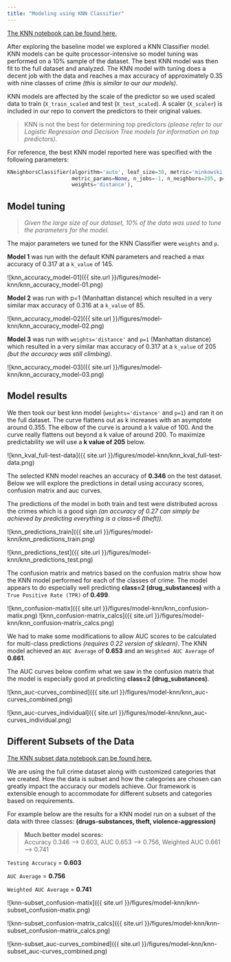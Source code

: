 ```yaml
---
title: "Modeling using KNN Classifier"
---
```


[The KNN notebook can be found here.](https://github.com/sedelmeyer/predicting-crime/blob/master/notebooks/025_MODEL_knn.ipynb)

After exploring the baseline model we explored a KNN Classifier model.  KNN models can be quite processor-intensive so model tuning was performed on a 10% sample of the dataset.  The best KNN model was then fit to the full dataset and analyzed.  The KNN model with tuning does a decent job with the data and reaches a max accuracy of approximately 0.35 with nine classes of crime *(this is similar to our our models)*.

KNN models are affected by the scale of the predictor so we used scaled data to train (``X_train_scaled`` and test (``X_test_scaled``).  A scaler (``X_scaler``) is included in our repo to convert the predictors to their original values.   

> KNN is not the best for determining top predictors *(please refer to our Logistic Regression and Decision Tree models for information on top predictors)*.

For reference, the best KNN model reported here was specified with the following parameters:
```py
KNeighborsClassifier(algorithm='auto', leaf_size=30, metric='minkowski', 
                     metric_params=None, n_jobs=-1, n_neighbors=205, p=1, 
                     weights='distance'),
```
## Model tuning

> *Given the large size of our dataset, 10% of the data was used to tune the parameters for the model.*  

The major parameters we tuned for the KNN Classifier were ``weights`` and ``p``.

**Model 1** was run with the default KNN parameters and reached a max accuracy of 0.317 at a ``k_value`` of 145.

![knn_accuracy_model-01]({{ site.url }}/figures/model-knn/knn_accuracy_model-01.png)

**Model 2** was run with p=1 (Manhattan distance) which resulted in a very similar max accuracy of  0.316 at a ``k_value`` of 85.

![knn_accuracy_model-02]({{ site.url }}/figures/model-knn/knn_accuracy_model-02.png)

**Model 3** was run with ``weights='distance'`` and ``p=1`` (Manhattan distance) which resulted in a very similar max accuracy of 0.317 at a ``k_value`` of 205 *(but the accuracy was still climbing)*.

![knn_accuracy_model-03]({{ site.url }}/figures/model-knn/knn_accuracy_model-03.png)


## Model results
We then took our best knn model (``weights='distance'`` and ``p=1``) and ran it on the full dataset.  The curve flattens out as k increases with an asymptote around 0.355.  The elbow of the curve is around a k value of 100.  And the curve really flattens out beyond a k value of around 200.  To maximize predictability we will use a **k value of 205** below.

![knn_kval_full-test-data]({{ site.url }}/figures/model-knn/knn_kval_full-test-data.png)

The selected KNN model reaches an accuracy of **0.346** on the test dataset.  Below we will explore the predictions in detail using accuracy scores, confusion matrix and auc curves.

The predictions of the model in both train and test were distributed across the crimes which is a good sign *(an accuracy of 0.27 can simply be achieved by predicting everything is a class=6 (theft)).*

![knn_predictions_train]({{ site.url }}/figures/model-knn/knn_predictions_train.png)

![knn_predictions_test]({{ site.url }}/figures/model-knn/knn_predictions_test.png)

The confusion matrix and metrics based on the confusion matrix show how the KNN model performed for each of the classes of crime.  The model appears to do especially well predicting **class=2 (drug_substances)** with a ``True Positive Rate (TPR)`` of **0.499**.

![knn_confusion-matix]({{ site.url }}/figures/model-knn/knn_confusion-matix.png)
![knn_confusion-matrix_calcs]({{ site.url }}/figures/model-knn/knn_confusion-matrix_calcs.png)

We had to make some modifications to allow AUC scores to be calculated for multi-class predictions *(requires 0.22 version of sklearn)*.    The KNN model achieved an ``AUC Average`` of **0.653** and an ``Weighted AUC Average`` of **0.661**. 

The AUC curves below confirm what we saw in the confusion matrix that the model is especially good at predicting **class=2 (drug_substances)**.  

![knn_auc-curves_combined]({{ site.url }}/figures/model-knn/knn_auc-curves_combined.png)

![knn_auc-curves_individual]({{ site.url }}/figures/model-knn/knn_auc-curves_individual.png)

## Different Subsets of the Data
[The KNN subset data notebook can be found here.](https://github.com/sedelmeyer/predicting-crime/blob/master/notebooks/025_MODEL_knn_subset.ipynb)

We are using the full crime dataset along with customized categories that we created.  How the data is subset and how the categories are chosen can greatly impact the accuracy our models achieve.  Our framework is extensible enough to accommodate for different subsets and categories based on requirements.  

For example below are the results for a KNN model run on a subset of the data with three classes:
**(drugs-substances, theft, violence-aggression)**

> **Much better model scores:**  
Accuracy 0.346 --> 0.603, 
AUC 0.653 --> 0.756, 
Weighted AUC 0.661 --> 0.741

``Testing Accuracy`` = **0.603**

``AUC Average`` = **0.756**

``Weighted AUC Average`` = **0.741**

![knn-subset_confusion-matix]({{ site.url }}/figures/model-knn/knn-subset_confusion-matix.png)

![knn-subset_confusion-matrix_calcs]({{ site.url }}/figures/model-knn/knn-subset_confusion-matrix_calcs.png)

![knn-subset_auc-curves_combined]({{ site.url }}/figures/model-knn/knn-subset_auc-curves_combined.png)
